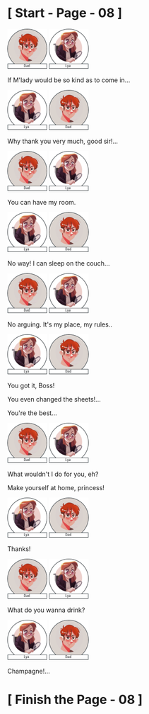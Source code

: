 #						     [ Start - Page - 08 ]

![](images/Dad.png)  ![](images/Lya-01.png)

If M'lady would be so kind as to come in...

![](images/Lya-01.png)  ![](images/Dad.png)

Why thank you very much, good sir!...

![](images/Dad.png)  ![](images/Lya-01.png)

You can have my room.

![](images/Lya-01.png)  ![](images/Dad.png)

No way! I can sleep on the couch...

![](images/Dad.png)  ![](images/Lya-01.png)

No arguing. It's my place, my rules..

![](images/Lya-01.png)  ![](images/Dad.png)

You got it, Boss!

You even changed the sheets!...

You're the best...

![](images/Dad.png)  ![](images/Lya-01.png)

What wouldn't I do for you, eh?

Make yourself at home, princess!

![](images/Lya-01.png)  ![](images/Dad.png)

Thanks!

![](images/Dad.png)  ![](images/Lya-01.png)

What do you wanna drink?

![](images/Lya-01.png)  ![](images/Dad.png) 

Champagne!...


#   				         [ Finish the Page - 08  ] 

